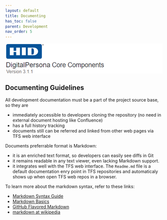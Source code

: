 ```yaml
---
layout: default
title: Documenting
has_toc: false
parent: Development
nav_order: 5
---
```


![](../../docs/assets/HID-DPAM-Core.png)
## Documenting Guidelines

All development documentation must be a part of the project source base,
so they are
- immediately accessible to developers cloning the repository
  (no need in external document hosting like Confluence)
- has a full history tracking
- documents still can be referred and linked from other web pages
  via TFS web interface

Documents preferrable format is Markdown:
- it is an enriched text format, so developers can easily see diffs in Git
- it remains readable in any text viewer, even lacking Markdown support.
- it integrates well with the TFS web interface. The `Readme.md` file is a
  default documentation enry point in TFS repositories and automaticaly
  shows up when open TFS web repos in a browser.

To learn more about the markdown syntax, refer to these links:

 - [Markdown Syntax Guide](http://daringfireball.net/projects/markdown/syntax)
 - [Markdown Basics](http://daringfireball.net/projects/markdown/basics)
 - [GitHub Flavored Markdown](http://github.github.com/github-flavored-markdown/)
 - [markdown at wikipedia](https://secure.wikimedia.org/wikipedia/en/wiki/Markdown)
